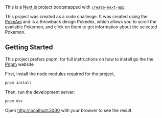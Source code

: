 This is a [Next.js](https://nextjs.org) project bootstrapped with [`create-next-app`](https://nextjs.org/docs/app/api-reference/cli/create-next-app).

This project was created as a code challenge. It was created using the [PokeApi](https://pokeapi.co/) and is a throwback design Pokedex, which allows you to scroll
the available Pokemon, and click on them to get information about the selected Pokemon.

## Getting Started

This project prefers pnpm, for full instructions on how to install go the the [Pnpm](https://pnpm.io/installation) website

First, install the node modules required for the project,

```bash
pnpm install
```

Then, run the development server:

```bash
pnpm dev
```

Open [http://localhost:3000](http://localhost:3000) with your browser to see the result.
